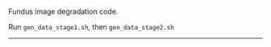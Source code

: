 Fundus image degradation code.

Run ```gen_data_stage1.sh```, then ```gen_data_stage2.sh```

------



